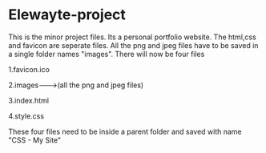 # Elewayte-project
This is the minor project files. Its a personal portfolio website.
The html,css and favicon are seperate files.
All the png and jpeg files have to be saved in a single folder names "images".
There will now be four files

1.favicon.ico

2.images--->(all the png and jpeg files)

3.index.html

4.style.css

These four files need to be inside a parent folder and saved with name "CSS - My Site"
